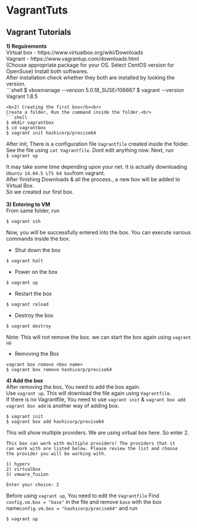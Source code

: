 # VagrantTuts

<h2>Vagrant Tutorials</h2>
<b>1) Reguirements</b><br>
Virtual box - https://www.virtualbox.org/wiki/Downloads <br>
Vagrant - https://www.vagrantup.com/downloads.html <br>
(Choose appropriate package for your OS. Select CentOS version for OpenSuse)
Install both softwares.<br>
After installation check whether they both are installed by looking the version.<br>
```shell
$ vboxmanage --version
5.0.18_SUSEr106667
$ vagrant --version
Vagrant 1.8.5

```
<b>2) Creating the first box</b><br>
Create a folder, Run the command inside the folder.<br>
```shell
$ mkdir vagrantbox
$ cd vagrantbox
$ vagrant init hashicorp/precise64
```
After init, There is a configuration file ```Vagrantfile``` created inside the folder. See the file using ```cat Vagrantfile```. Dont edit anything now. Next, run <br>
```$ vagrant up```

It may take some time depending upon your net. It is actually downloading ```Ubuntu 14.04.5 LTS 64 box```from vagrant.<br>
After finishing Downloads & all the process., a new box will be added to Virtual Box.<br>
So we created our first box.<br><br>
<b>3) Entering to VM</b><br>
From same folder, run
```
$ vagrant ssh
```
Now, you will be successfully entered into the box. You can execute various commands inside the box.<br>
* Shut down the box<br>
```
$ vagrant halt
```
* Power on the box<br>
```shell
$ vagrant up
```
* Restart the box<br>
```shell
$ vagrant reload
```
* Destroy the box<br>
```shell
$ vagrant destroy
```
Note: This will not remove the box. we can start the box again using ```vagrant up``` <br>

* Removing the Box
```shell
vagrant box remove <box name>
$ vagrant box remove hashicorp/precise64
```
<b>4) Add the box </b><br>
After removing the box, You need to add the box again.<br>
Use ```vagrant up```. This will download the file again using ```Vagrantfile```.<br>
If there is no Vagrantfile, You need to use ```vagrant init``` & ```vagrant box add```<br>
```vagrant box add``` is another way of adding box.
```shell
$ vagrant init
$ vagrant box add hashicorp/precise64
```
This will show multiple providers. We are using virtual box here. So enter 2.
```shell
This box can work with multiple providers! The providers that it
can work with are listed below. Please review the list and choose
the provider you will be working with.

1) hyperv
2) virtualbox
3) vmware_fusion

Enter your choice: 2
```
Before using ```vagrant up```, You need to edit the ```Vagrantfile```
Find ```config.vm.box = "base"``` in the file and remove ```base``` with the box name```config.vm.box = "hashicorp/precise64"``` and run<br>
```shell 
$ vagrant up
```


